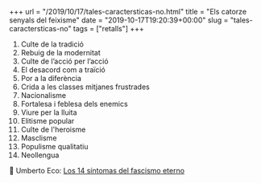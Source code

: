 +++
url = "/2019/10/17/tales-caractersticas-no.html"
title = "Els catorze senyals del feixisme"
date = "2019-10-17T19:20:39+00:00"
slug = "tales-caractersticas-no"
tags = ["retalls"]
+++

1. Culte de la tradició
2. Rebuig de la modernitat
3. Culte de l’acció per l’acció
4. El desacord com a traïció
5. Por a la diferència
6. Crida a les classes mitjanes frustrades
7. Nacionalisme
8. Fortalesa i feblesa dels enemics
9. Viure per la lluita
10. Elitisme popular
11. Culte de l'heroisme
12. Masclisme
13. Populisme qualitatiu
14. Neollengua

📎 Umberto Eco: [Los 14 síntomas del fascismo eterno](https://ctxt.es/es/20190116/Politica/23898/Umberto-Eco-documento-CTXT-fascismo-nazismo-extrema-derecha.htm)
